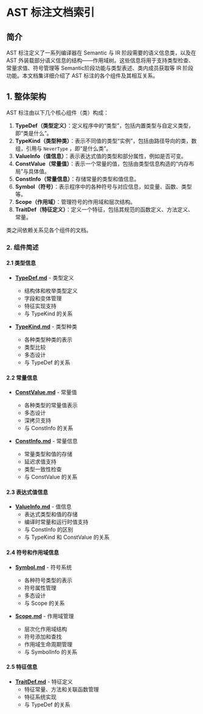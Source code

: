 # AST 标注文档索引

## 简介

AST 标注定义了一系列编译器在 Semantic 与 IR 阶段需要的语义信息类，以及在 AST 外装载部分语义信息的结构——作用域树。这些信息将用于支持类型检查、常量求值、符号管理等 Semantic阶段功能与类型表述、类内成员获取等 IR 阶段功能。本文档集详细介绍了 AST 标注的各个组件及其相互关系。

## 1. 整体架构

AST 标注由以下几个核心组件（类）构成：

1. **TypeDef（类型定义）**：定义程序中的“类型”，包括内置类型与自定义类型，即“类是什么”。
2. **TypeKind（类型种类）**：表示不同值的类型“实例”，包括由路径导向的类，数组，引用与 `NeverType` ，即“是什么类”。
3. **ValueInfo（值信息）**：表示表达式值的类型和部分属性，例如是否可变。
4. **ConstValue（常量值）**：表示一个常量的值，包括由类型信息构造的“内存布局”与具体值。
5. **ConstInfo（常量信息）**：存储常量的类型和值信息。
6. **Symbol（符号）**：表示程序中的各种符号与对应信息，如变量、函数、类型等。
7. **Scope（作用域）**：管理符号的作用域和层次结构。
8. **TraitDef（特征定义）**：定义一个特征，包括其规范的函数定义、方法定义、常量。

类之间依赖关系见各个组件的文档。

### 2. 组件简述

#### 2.1 类型信息

- **[TypeDef.md](TypeDef.md)** - 类型定义
  - 结构体和枚举类型定义
  - 字段和变体管理
  - 特征实现支持
  - 与 TypeKind 的关系

- **[TypeKind.md](TypeKind.md)** - 类型种类
  - 各种类型种类的表示
  - 类型比较
  - 多态设计
  - 与 TypeDef 的关系

#### 2.2 常量信息

- **[ConstValue.md](ConstValue.md)** - 常量值
  - 各种类型的常量值表示
  - 多态设计
  - 深拷贝支持
  - 与 ConstInfo 的关系

- **[ConstInfo.md](ConstInfo.md)** - 常量信息
  - 常量类型和值的存储
  - 延迟求值支持
  - 类型一致性检查
  - 与 ConstValue 的关系

#### 2.3 表达式值信息

- **[ValueInfo.md](ValueInfo.md)** - 值信息
  - 表达式类型和值的存储
  - 编译时常量和运行时值支持
  - 与 ConstInfo 的区别
  - 与 TypeKind 和 ConstValue 的关系
  
#### 2.4 符号和作用域信息

- **[Symbol.md](Symbol.md)** - 符号系统
  - 各种符号类型的表示
  - 符号属性管理
  - 多态设计
  - 与 Scope 的关系

- **[Scope.md](Scope.md)** - 作用域管理
  - 层次化作用域结构
  - 符号添加和查找
  - 作用域生命周期管理
  - 与 SymbolInfo 的关系
  
#### 2.5 特征信息 
- **[TraitDef.md](TraitDef.md)** - 特征定义
  - 特征常量、方法和关联函数管理
  - 特征系统实现
  - 与 TypeDef 的关系